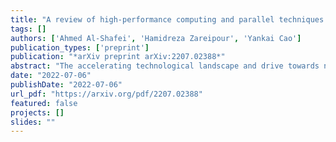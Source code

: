 ```yaml
---
title: "A review of high-performance computing and parallel techniques applied to power systems optimization"
tags: []
authors: ['Ahmed Al-Shafei', 'Hamidreza Zareipour', 'Yankai Cao']
publication_types: ['preprint']
publication: "*arXiv preprint arXiv:2207.02388*"
abstract: "The accelerating technological landscape and drive towards net-zero emission made the power system grow in scale and complexity. Serial computational approaches for grid planning and operation struggle to execute necessary calculations within reasonable times. Resorting to high-performance and parallel computing approaches has become paramount. Moreover, the ambitious plans for the future grid and IoT integration make a shift towards utilizing Cloud computing inevitable. This article recounts the dawn of parallel computation and its appearance in power system studies, reviewing the most recent literature and research on exploiting the available computational resources and technologies today. The article starts with a brief introduction to the field. The relevant hardware and paradigms are then explained thoroughly in this article providing a base for the reader to understand the literature. Later, parallel power system studies are reviewed, reciting the study development from older papers up to the 21st century, emphasizing the most impactful work of the last decade. The studies included system stability studies, state estimation and power system operation, and market optimization. The reviews are split into \ac{CPU} based,\ac{GPU} based, and Cloud-based studies. Finally, the state-of-the-art is discussed, highlighting the issue of standardization and the future of computation in power system studies."
date: "2022-07-06"
publishDate: "2022-07-06"
url_pdf: "https://arxiv.org/pdf/2207.02388"
featured: false
projects: []
slides: ""
---
```

